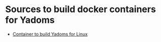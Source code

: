 

# Sources to build docker containers for Yadoms

 - [Container to build Yadoms for Linux](build-linux/README.md)

